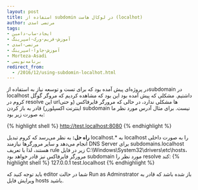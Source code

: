 ```yaml
---
layout: post
title: استفاده از subdomin در لوکال هاست (localhot)
author: مرتضی اسدی
tags:
- ایجاد-ساب-دامین
- آموزش-فریم-ورک-اسپرینگ
- مرتضی-اسدی
- آموزش-جاوا-اسپرینگ
- Morteza-Asadi
- برنامه‌نویسی
redirect_from: 
  - /2016/12/using-subdomin-localhot.html
---
```


در پروژه‌ای پیش آمده بود که برای تست و توسعه نیاز به استفاده ازsubdomain در localhost داشتیم. مشکلی که پیش آمده بود این بود که مشاهده کردیم که مروگر گوگل کروم در resolve این urlها مشکلی ندارد، در حالی که مرورگر فایرفاکس (و حتی اینترنت اکسپلورر) قادر به باز کردن subdomain نیست. برای مثال آدرس مورد نظر ما به صورت زیر بود:

{% highlight shell %}
http://test.localhost:8080
{% endhighlight %}

**راه حل:** به نظر می‌رسد که کروم تبدیل localhost.* به localhost را به صورت داخلی انجام می‌دهد و سایر مرورگرها نیازمند DNS Server برای subdomains.localhost هستند، لذا با تعریف rule زیر در فایل C:\\Windows\\System32\\drivers\\etc\\hosts، مرورگر فایرفاکس نیز قادر خواهد بود subdomain مورد نظر را resolve کند:
{% highlight shell %}
127.0.0.1 test.localhost
{% endhighlight %}

باید توجه کنید که editor شما در حالت Run as Adminstrator باز شده باشد که قادر به ویرایش فایل hosts باشید.